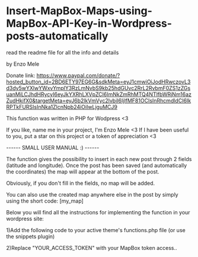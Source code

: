 # Insert-MapBox-Maps-using-MapBox-API-Key-in-Wordpress-posts-automatically
read the readme file for all the info and details

by Enzo Mele

Donate link: https://www.paypal.com/donate/?hosted_button_id=2BD6ETY97EG6G&sdkMeta=eyJ1cmwiOiJodHRwczovL3d3dy5wYXlwYWxvYmplY3RzLmNvbS9kb25hdGUvc2RrL2RvbmF0ZS1zZGsuanMiLCJhdHRycyI6eyJkYXRhLXVpZCI6ImNkZmRhMTQ4NTlfbWRjNm16azZudHkifX0&targetMeta=eyJ6b2lkVmVyc2lvbiI6IjlfMF81OCIsInRhcmdldCI6IkRPTkFURSIsInNka1ZlcnNpb24iOiIwLjguMCJ9

This function was written in PHP for Wodpress <3

If you like, name me in your project, I'm Enzo Mele <3 If I have been useful to you, put a star on this project or a token of appreciation <3

------ SMALL USER MANUAL :) ------

The function gives the possibility to insert in each new post through 2 fields (latitude and longitude). Once the post has been saved (and automatically the coordinates) the map will appear at the bottom of the post.

Obviously, if you don't fill in the fields, no map will be added.

You can also use the created map anywhere else in the post by simply using the short code: [my_map]

Below you will find all the instructions for implementing the function in your wordpress site:

1)Add the following code to your active theme's functions.php file (or use the snippets plugin)

2)Replace "YOUR_ACCESS_TOKEN" with your MapBox token access..
